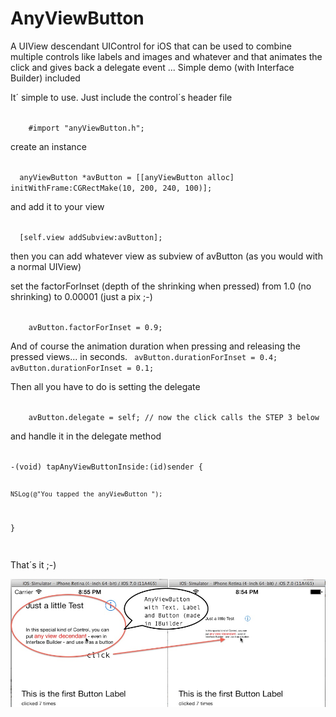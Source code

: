 AnyViewButton
=============

A UIView descendant UIControl for iOS that can be used to combine multiple controls like labels and images and whatever and that animates the click and gives back a delegate event ... Simple demo (with Interface Builder) included

It´ simple to use. Just include the control´s header file

<code>
    &#35;import "anyViewButton.h";
</code>

create an instance

<code>
  anyViewButton *avButton = [[anyViewButton alloc] initWithFrame:CGRectMake(10, 200, 240, 100)];
</code>

and add it to your view

<code>
  [self.view addSubview:avButton];
</code>

then you can add whatever view as subview of avButton (as you would with a normal UIView)

set the factorForInset (depth of the shrinking when pressed) from 1.0 (no shrinking) to 0.00001 (just a pix ;-)

<code>
    avButton.factorForInset = 0.9;
</code>

And of course the animation duration when pressing and releasing the pressed views... in seconds.
<code>
    avButton.durationForInset = 0.4;
    avButton.durationForInset = 0.1;
</code>

Then all you have to do is setting the delegate

<code>
    avButton.delegate = self; // now the click calls the STEP 3 below
</code>

and handle it in the delegate method

<code>
-(void) tapAnyViewButtonInside:(id)sender {

    NSLog(@"You tapped the anyViewButton ");

}


</code>


That´s it ;-)

![Screen](screenshot.jpg)

